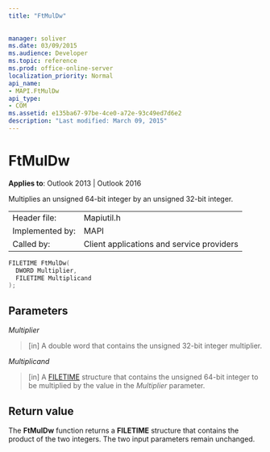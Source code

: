 ```yaml
---
title: "FtMulDw"
 
 
manager: soliver
ms.date: 03/09/2015
ms.audience: Developer
ms.topic: reference
ms.prod: office-online-server
localization_priority: Normal
api_name:
- MAPI.FtMulDw
api_type:
- COM
ms.assetid: e135ba67-97be-4ce0-a72e-93c49ed7d6e2
description: "Last modified: March 09, 2015"
---
```


# FtMulDw

  
  
**Applies to**: Outlook 2013 | Outlook 2016 
  
Multiplies an unsigned 64-bit integer by an unsigned 32-bit integer.
  
|||
|:-----|:-----|
|Header file:  <br/> |Mapiutil.h  <br/> |
|Implemented by:  <br/> |MAPI  <br/> |
|Called by:  <br/> |Client applications and service providers  <br/> |
   
```cpp
FILETIME FtMulDw(
  DWORD Multiplier,
  FILETIME Multiplicand
);
```

## Parameters

 _Multiplier_
  
> [in] A double word that contains the unsigned 32-bit integer multiplier. 
    
 _Multiplicand_
  
> [in] A [FILETIME](filetime.md) structure that contains the unsigned 64-bit integer to be multiplied by the value in the  _Multiplier_ parameter. 
    
## Return value

The **FtMulDw** function returns a **FILETIME** structure that contains the product of the two integers. The two input parameters remain unchanged. 
  

